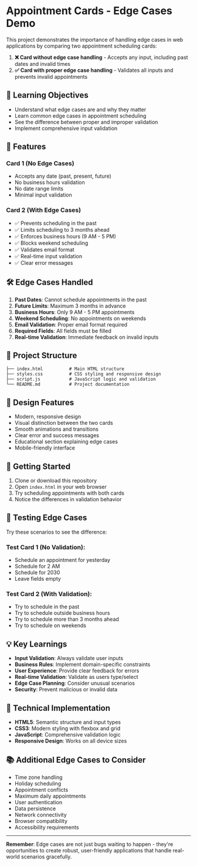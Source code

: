 # Appointment Cards - Edge Cases Demo

This project demonstrates the importance of handling edge cases in web applications by comparing two appointment scheduling cards:

1. **❌ Card without edge case handling** - Accepts any input, including past dates and invalid times
2. **✅ Card with proper edge case handling** - Validates all inputs and prevents invalid appointments

## 🎯 Learning Objectives

- Understand what edge cases are and why they matter
- Learn common edge cases in appointment scheduling
- See the difference between proper and improper validation
- Implement comprehensive input validation

## 🚀 Features

### Card 1 (No Edge Cases)
- Accepts any date (past, present, future)
- No business hours validation
- No date range limits
- Minimal input validation

### Card 2 (With Edge Cases)
- ✅ Prevents scheduling in the past
- ✅ Limits scheduling to 3 months ahead
- ✅ Enforces business hours (9 AM - 5 PM)
- ✅ Blocks weekend scheduling
- ✅ Validates email format
- ✅ Real-time input validation
- ✅ Clear error messages

## 🛠️ Edge Cases Handled

1. **Past Dates**: Cannot schedule appointments in the past
2. **Future Limits**: Maximum 3 months in advance
3. **Business Hours**: Only 9 AM - 5 PM appointments
4. **Weekend Scheduling**: No appointments on weekends
5. **Email Validation**: Proper email format required
6. **Required Fields**: All fields must be filled
7. **Real-time Validation**: Immediate feedback on invalid inputs

## 📁 Project Structure

```
├── index.html          # Main HTML structure
├── styles.css          # CSS styling and responsive design
├── script.js           # JavaScript logic and validation
└── README.md           # Project documentation
```

## 🎨 Design Features

- Modern, responsive design
- Visual distinction between the two cards
- Smooth animations and transitions
- Clear error and success messages
- Educational section explaining edge cases
- Mobile-friendly interface

## 🚀 Getting Started

1. Clone or download this repository
2. Open `index.html` in your web browser
3. Try scheduling appointments with both cards
4. Notice the differences in validation behavior

## 🧪 Testing Edge Cases

Try these scenarios to see the difference:

### Test Card 1 (No Validation):
- Schedule an appointment for yesterday
- Schedule for 2 AM
- Schedule for 2030
- Leave fields empty

### Test Card 2 (With Validation):
- Try to schedule in the past
- Try to schedule outside business hours
- Try to schedule more than 3 months ahead
- Try to schedule on weekends

## 💡 Key Learnings

- **Input Validation**: Always validate user inputs
- **Business Rules**: Implement domain-specific constraints
- **User Experience**: Provide clear feedback for errors
- **Real-time Validation**: Validate as users type/select
- **Edge Case Planning**: Consider unusual scenarios
- **Security**: Prevent malicious or invalid data

## 🔧 Technical Implementation

- **HTML5**: Semantic structure and input types
- **CSS3**: Modern styling with flexbox and grid
- **JavaScript**: Comprehensive validation logic
- **Responsive Design**: Works on all device sizes

## 📚 Additional Edge Cases to Consider

- Time zone handling
- Holiday scheduling
- Appointment conflicts
- Maximum daily appointments
- User authentication
- Data persistence
- Network connectivity
- Browser compatibility
- Accessibility requirements

---

**Remember**: Edge cases are not just bugs waiting to happen - they're opportunities to create robust, user-friendly applications that handle real-world scenarios gracefully.
